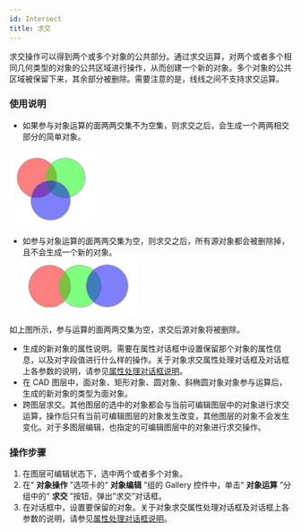 ```yaml
---
id: Intersect
title: 求交  
---  
```

求交操作可以得到两个或多个对象的公共部分。通过求交运算，对两个或者多个相同几何类型的对象的公共区域进行操作，从而创建一个新的对象。多个对象的公共区域被保留下来，其余部分被删除。需要注意的是，线线之间不支持求交运算。

### 使用说明

  * 如果参与对象运算的面两两交集不为空集，则求交之后，会生成一个两两相交部分的简单对象。  
    
  ![](img/intersect01.png)

  * 如参与对象运算的面两两交集为空，则求交之后，所有源对象都会被删除掉，且不会生成一个新的对象。   
   ![](img/intersect03.png)  

  
如上图所示，参与运算的面两两交集为空，求交后源对象将被删除。

  * 生成的新对象的属性说明。需要在属性对话框中设置保留那个对象的属性信息，以及对字段值进行什么样的操作。关于对象求交属性处理对话框及对话框上各参数的说明，请参见[属性处理对话框说明](AttributeDiag)。
  * 在 CAD 图层中，面对象、矩形对象、圆对象、斜椭圆对象对象参与运算后，生成的新对象的类型为面对象。
  * 跨图层求交。其他图层的选中的对象都会与当前可编辑图层中的对象进行求交运算，操作后只有当前可编辑图层的对象发生改变，其他图层的对象不会发生变化。对于多图层编辑，也指定的可编辑图层中的对象进行求交操作。

### 操作步骤

  1. 在图层可编辑状态下，选中两个或者多个对象。
  2. 在“ **对象操作** ”选项卡的“ **对象编辑** ”组的 Gallery 控件中，单击“ **对象运算** ”分组中的“ **求交** ”按钮，弹出“求交”对话框。
  3. 在对话框中，设置要保留的对象。关于对象求交属性处理对话框及对话框上各参数的说明，请参见[属性处理对话框说明](AttributeDiag)。

